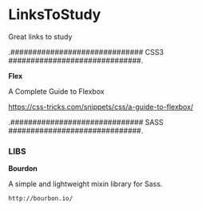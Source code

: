 # LinksToStudy

Great links to study


.############################## CSS3 ##############################.

<strong>Flex</strong>

A Complete Guide to Flexbox

https://css-tricks.com/snippets/css/a-guide-to-flexbox/

.############################## SASS ##############################.
<h3>LIBS</h3>

<strong>Bourdon</strong>

  A simple and lightweight mixin library for Sass.
  
    http://bourbon.io/
